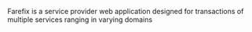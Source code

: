 Farefix is a service provider web application designed for transactions of multiple services ranging in varying domains
